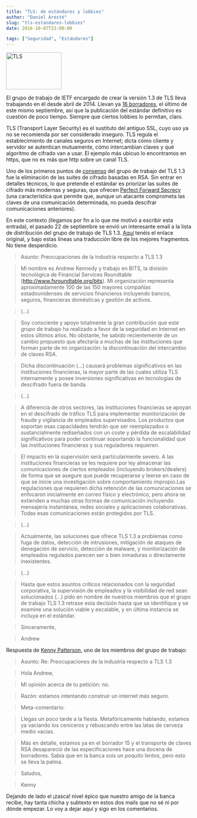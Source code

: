 ```yaml
---
title: "TLS: de estándares y lobbies"
author: "Daniel Aresté"
slug: "tls-estandares-lobbies"
date: 2016-10-07T23:00:00

tags: ["Seguridad", "Estándares"]
---
```


<img src='/images/b782e002-8ceb-11e6-8121-7860d9049fab.png' alt='TLS' class='align-right' height='100' width='150'/>

El grupo de trabajo de IETF encargado de crear la versión 1.3 de TLS lleva trabajando en él desde abril de 2014. 
Llevan ya [16 borradores], el último de este mismo septiembre, así que la publicación del estándar definitivo 
es cuestión de poco tiempo. Siempre que ciertos lobbies lo permitan, claro.

<!--more-->


TLS (Transport Layer Security) es el sustituto del antiguo SSL, cuyo uso ya no se recomienda por ser considerado inseguro. 
TLS regula el establecimiento de canales seguros en Internet; dicta cómo cliente y servidor se autentican mutuamente, 
cómo intercambian claves y qué algoritmo de cifrado van a usar. El ejemplo más ubicuo lo encontramos en https, que no es más
que http sobre un canal TLS.

Uno de los primeros puntos de [consenso] del grupo de trabajo del TLS 1.3 fue la eliminación de las suites de cifrado 
basadas en RSA. Sin entrar en detalles técnicos, lo que pretende el estándar es priorizar las suites de cifrado 
más modernas y seguras, que ofrecen [Perfect Forward Secrecy] (una característica que permite que, aunque 
un atacante comprometa las claves de una comunicación determinada, no pueda descifrar comunicaciones anteriores).

En este contexto (llegamos por fin a lo que me motivó a escribir esta entrada), el pasado 22 de septiembre 
se envió un interesante email a la lista de distribución del grupo de trabajo de TLS 1.3. 
[Aquí] tenéis el enlace original, y bajo estas líneas una traducción libre de los mejores fragmentos. No tiene desperdicio.

>Asunto: Preocupaciones de la industria respecto a TLS 1.3

>Mi nombre es Andrew Kennedy y trabajo en BITS, la división tecnológica de Financial Services Roundtable 
>(http://www.fsroundtable.org/bits). Mi organización representa aproximadamente 100 de las 150 mayores compañías 
>estadounidenses de servicios financieros incluyendo bancos, seguros, financieras domésticas y gestión de activos.

>(...)

>Soy consciente y apoyo totalmente la gran contribución que este grupo de trabajo ha realizado a favor de la seguridad 
>en Internet en estos últimos años. No obstante, he sabido recientemente de un cambio propuesto que afectaría a muchas 
>de las instituciones que forman parte de mi organización: la discontinuación del intercambio de claves RSA.

>Dicha discontinuación (...) causará problemas significativos en las instituciones financieras, la mayor parte 
>de las cuales utiliza TLS internamente y posee inversiones significativas en tecnologías de descifrado fuera de banda.

>(...) 

>A diferencia de otros sectores, las instituciones financieras se apoyan en el descifrado de tráfico TLS para implementar 
>monitorización de fraude y vigilancia de empleados supervisados. Los productos que soportan esas capacidades tendrán 
>que ser reemplazados o sustancialmente rediseñados con un coste y pérdida de escalabilidad significativos para poder 
>continuar soportando la funcionalidad que las instituciones financieras y sus reguladores requieren.

>El impacto en la supervisión será particularmente severo. A las instituciones financieras se les requiere por ley 
>almacenar las comunicaciones de ciertos empleados (incluyendo brokers/dealers) de forma que se asegure que puede 
>recuperarse y leerse en caso de que se inicie una investigación sobre comportamiento impropio.Las regulaciones que 
>requieren dicha retención de las comunicaciones se enfocaron inicialmente en correo físico y electrónico, pero ahora 
>se extienden a muchas otras formas de comunicación incluyendo mensajería instantánea, redes sociales y aplicaciones 
>colaborativas. Todas esas comunicaciones están protegidos por TLS.

>(...)

>Actualmente, las soluciones que ofrece TLS 1.3 a problemas como fuga de datos, detección de intrusiones, 
>mitigación de ataques de denegación de servicio, detección de malware, y monitorización de empleados regulados parecen 
>ser o bien inmaduras o directamente inexistentes.

>(...)

>Hasta que estos asuntos críticos relacionados con la seguridad corporativa, la supervisión de empleados y la visibilidad 
>de red sean solucionados (...) pido en nombre de nuestros miembros que el grupo de trabajo TLS 1.3 retrase esta decisión 
>hasta que se identifique y se examine una solución viable y escalable, y en última instancia se incluya en el estándar.

>Sinceramente,

>Andrew

Respuesta de [Kenny Patterson], uno de los miembros del grupo de trabajo:

>Asunto: Re: Preocupaciones de la industria respecto a TLS 1.3

>Hola Andrew,

>Mi opinión acerca de tu petición: no.

>Razón: estamos intentando construir un internet más seguro.

>Meta-comentario: 

>Llegas un poco tarde a la fiesta. Metafóricamente hablando, estamos ya vaciando los ceniceros y
>rebuscando entre las latas de cerveza medio vacías.

>Más en detalle, estamos ya en el borrador 15 y el transporte de claves RSA desapareció de las especificaciones 
>hace una docena de borradores. Sabía que en la banca sois un poquito lentos, pero esto se lleva la palma.

>Saludos, 

>Kenny

Dejando de lado el ¡zasca! nivel épico que nuestro amigo de la banca recibe, hay tanta chicha y subtexto en estos dos 
mails que no sé ni por dónde empezar. Lo voy a dejar aquí y sigo en los comentarios.

[16 borradores]: https://tools.ietf.org/html/draft-ietf-tls-tls13-16
[consenso]: https://www.ietf.org/mail-archive/web/tls/current/msg12266.html
[Perfect Forward Secrecy]: https://es.wikipedia.org/wiki/Perfect_forward_secrecy
[Aquí]: https://www.ietf.org/mail-archive/web/tls/current/msg21278.html
[Kenny Patterson]: http://www.isg.rhul.ac.uk/~kp/
